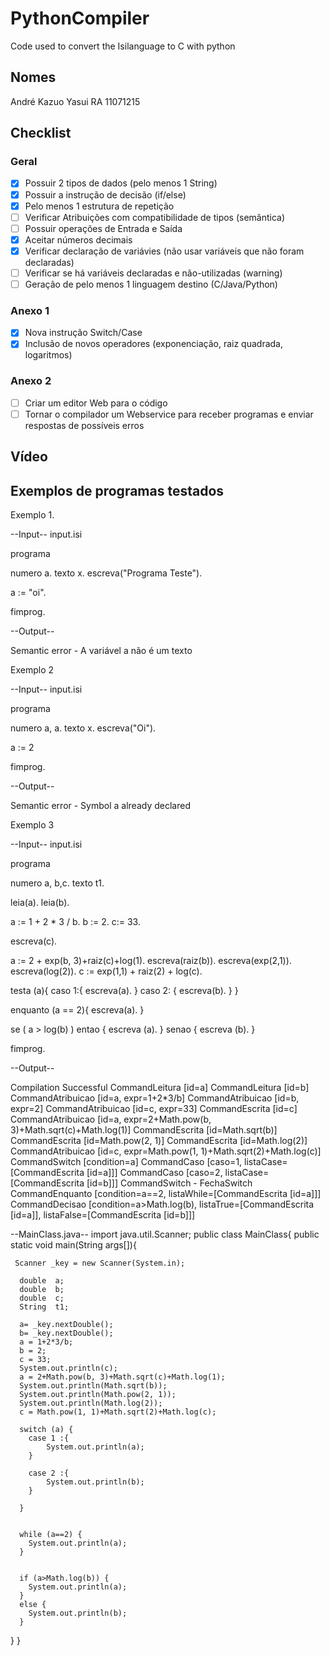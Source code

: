 # PythonCompiler
Code used to convert the Isilanguage to C with python

## Nomes
André Kazuo Yasui RA 11071215




## Checklist 

### Geral

- [X] Possuir 2 tipos de dados (pelo menos 1 String) 
- [X] Possuir a instrução de decisão (if/else)	
- [X] Pelo menos 1 estrutura de repetição	
- [ ] Verificar Atribuições com compatibilidade de tipos (semântica) 	
- [ ] Possuir operações de Entrada e Saída	
- [X] Aceitar números decimais 	
- [X] Verificar declaração de variávies (não usar variáveis que não foram declaradas)	
- [ ] Verificar se há variáveis declaradas e não-utilizadas (warning)	
- [ ] Geração de pelo menos 1 linguagem destino (C/Java/Python)

 ### Anexo 1

- [X] Nova instrução Switch/Case
- [X] Inclusão de novos operadores (exponenciação, raiz quadrada, logaritmos)

 ### Anexo 2

- [ ] Criar um editor Web para o código
- [ ] Tornar o compilador um Webservice para receber programas e enviar respostas de possíveis erros

## Vídeo

## Exemplos de programas testados

Exemplo 1.

--Input-- input.isi

programa

numero a.
texto x.
escreva("Programa Teste").

a := "oi".

fimprog.

--Output--

Semantic error - A variável a não é um texto

Exemplo 2

--Input-- input.isi

programa

numero a, a.
texto x.
escreva("Oi").

a := 2

fimprog.


--Output--

Semantic error - Symbol a already declared

Exemplo 3

--Input-- input.isi

programa

  numero a, b,c.
  texto  t1.

  leia(a).
  leia(b).
    
  
  a := 1 + 2 * 3 / b.
  b := 2.
  c:= 33.

  escreva(c).
  
  a := 2 + exp(b, 3)+raiz(c)+log(1).
  escreva(raiz(b)).
  escreva(exp(2,1)).
  escreva(log(2)).
  c := exp(1,1) + raiz(2) + log(c).
  
  
  testa (a){
  caso 1:{
  	escreva(a).
  	}
  caso 2: {
  	escreva(b).
  }
  }
  
  enquanto (a == 2){
  escreva(a).
  }

  se ( a > log(b) ) entao {
     escreva (a).
  }
  senao {
     escreva (b).
  }
  
  

fimprog.


--Output--

Compilation Successful
CommandLeitura [id=a]
CommandLeitura [id=b]
CommandAtribuicao [id=a, expr=1+2*3/b]
CommandAtribuicao [id=b, expr=2]
CommandAtribuicao [id=c, expr=33]
CommandEscrita [id=c]
CommandAtribuicao [id=a, expr=2+Math.pow(b, 3)+Math.sqrt(c)+Math.log(1)]
CommandEscrita [id=Math.sqrt(b)]
CommandEscrita [id=Math.pow(2, 1)]
CommandEscrita [id=Math.log(2)]
CommandAtribuicao [id=c, expr=Math.pow(1, 1)+Math.sqrt(2)+Math.log(c)]
CommandSwitch [condition=a]
CommandCaso [caso=1, listaCase=[CommandEscrita [id=a]]]
CommandCaso [caso=2, listaCase=[CommandEscrita [id=b]]]
CommandSwitch - FechaSwitch
CommandEnquanto [condition=a==2, listaWhile=[CommandEscrita [id=a]]]
CommandDecisao [condition=a>Math.log(b), listaTrue=[CommandEscrita [id=a]], listaFalse=[CommandEscrita [id=b]]]

--MainClass.java--
import java.util.Scanner;
public class MainClass{ 
  public static void main(String args[]){

     Scanner _key = new Scanner(System.in);

      double  a;
      double  b;
      double  c;
      String  t1;

      a= _key.nextDouble();
      b= _key.nextDouble();
      a = 1+2*3/b;
      b = 2;
      c = 33;
      System.out.println(c);
      a = 2+Math.pow(b, 3)+Math.sqrt(c)+Math.log(1);
      System.out.println(Math.sqrt(b));
      System.out.println(Math.pow(2, 1));
      System.out.println(Math.log(2));
      c = Math.pow(1, 1)+Math.sqrt(2)+Math.log(c);
      
      switch (a) {
      	case 1 :{
			System.out.println(a);
		}

      	case 2 :{
			System.out.println(b);
		}

      }

      
      while (a==2) {
      	System.out.println(a);
      }

      
      if (a>Math.log(b)) {
      	System.out.println(a);
      }
      else {
      	System.out.println(b);
      }


  }
}
